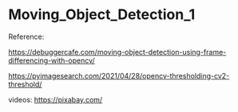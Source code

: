# Moving_Object_Detection_1

Reference: 

https://debuggercafe.com/moving-object-detection-using-frame-differencing-with-opencv/

https://pyimagesearch.com/2021/04/28/opencv-thresholding-cv2-threshold/

videos: https://pixabay.com/

